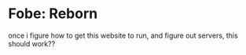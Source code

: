 # Fobe: Reborn
once i figure how to get this website to run, and figure out servers, this should work??
